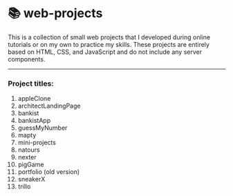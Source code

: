 # 📚 web-projects

This is a collection of small web projects that I developed during online tutorials or on my own to practice my skills. These projects are entirely based on HTML, CSS, and JavaScript and do not include any server components.

---

### Project titles:

1. appleClone
2. architectLandingPage
3. bankist
4. bankistApp
5. guessMyNumber
6. mapty
7. mini-projects
8. natours
9. nexter
10. pigGame
11. portfolio (old version)
12. sneakerX
13. trillo
